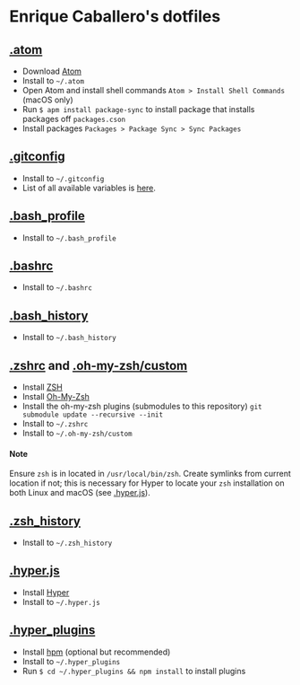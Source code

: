 # Enrique Caballero's dotfiles

## [.atom](./.atom)

* Download [Atom](https://atom.io)
* Install to `~/.atom`
* Open Atom and install shell commands `Atom > Install Shell Commands` (macOS only)
* Run `$ apm install package-sync` to install package that installs packages off `packages.cson`
* Install packages `Packages > Package Sync > Sync Packages`

## [.gitconfig](./.gitconfig)

  * Install to `~/.gitconfig`
  * List of all available variables is [here](http://git-scm.com/docs/git-config#_variables).

## [.bash_profile](./.bash_profile)

  * Install to `~/.bash_profile`

## [.bashrc](./.bashrc)

  * Install to `~/.bashrc`

## [.bash_history](./.bash_history)

  * Install to `~/.bash_history`

## [.zshrc](./.zshrc) and [.oh-my-zsh/custom](./.oh-my-zsh/custom)

  * Install [ZSH](https://github.com/robbyrussell/oh-my-zsh/wiki/Installing-ZSH)
  * Install [Oh-My-Zsh](https://github.com/robbyrussell/oh-my-zsh)
  * Install the oh-my-zsh plugins (submodules to this repository) `git submodule update --recursive --init`
  * Install to `~/.zshrc`
  * Install to `~/.oh-my-zsh/custom`

#### Note

Ensure `zsh` is in located in `/usr/local/bin/zsh`. Create symlinks from current location if not; this is necessary for Hyper to locate your `zsh` installation on both Linux and macOS (see [.hyper.js](./.hyper.js)).

## [.zsh_history](./.zsh_history)
  * Install to `~/.zsh_history`

## [.hyper.js](./.hyper.js)

* Install [Hyper](https://hyper.is)
* Install to `~/.hyper.js`

## [.hyper_plugins](./.hyper_plugins)

  * Install [hpm](https://github.com/zeit/hpm) (optional but recommended)
  * Install to `~/.hyper_plugins`
  * Run `$ cd ~/.hyper_plugins && npm install` to install plugins
